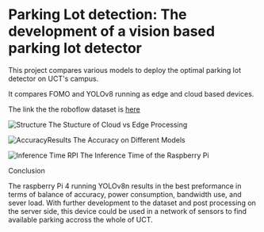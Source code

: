 # Parking Lot detection: The development of a vision based parking lot detector

This project compares various models to deploy the optimal parking lot detector on UCT's campus.

It compares FOMO and YOLOv8 running as edge and cloud based devices.

The link the the roboflow dataset is [here](https://app.roboflow.com/parkinglotdataset/mergedparkingdataset/16)


![Structure](https://github.com/user-attachments/assets/bbf294a9-e7f5-46d2-a8d2-d93d0a577348)
The Stucture of Cloud vs Edge Processing


![AccuracyResults](https://github.com/user-attachments/assets/9faee921-4a49-4229-8ccd-dbde98d9c393)
The Accuracy on Different Models


![Inference Time RPI](https://github.com/user-attachments/assets/e79fa0ae-4d54-4c87-892f-431203370a57)
The Inference Time of the Raspberry Pi

Conclusion

The raspberry Pi 4 running YOLOv8n results in the best preformance in terms of balance of accuracy, power consumption, bandwidth use, and sever load.
With further development to the dataset and post processing on the server side, this device could be used in a network of sensors to find available parking accross the whole of UCT.


